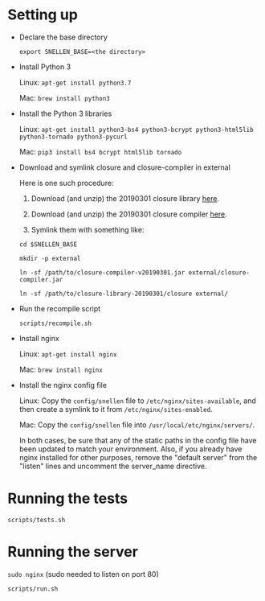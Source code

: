 # Setting up

- Declare the base directory

    `export SNELLEN_BASE=<the directory>`

 - Install Python 3

    Linux: `apt-get install python3.7`

    Mac: `brew install python3`

- Install the Python 3 libraries

    Linux: `apt-get install python3-bs4 python3-bcrypt python3-html5lib python3-tornado python3-pycurl`

    Mac: `pip3 install bs4 bcrypt html5lib tornado`

- Download and symlink closure and closure-compiler in external

    Here is one such procedure:

    1. Download (and unzip) the 20190301 closure library
    [here](https://github.com/google/closure-library/archive/v20190301.zip).

    2. Download (and unzip) the 20190301 closure compiler
    [here](https://dl.google.com/closure-compiler/compiler-20190301.zip).

    3. Symlink them with something like:

    `cd $SNELLEN_BASE`

    `mkdir -p external`

    `ln -sf /path/to/closure-compiler-v20190301.jar external/closure-compiler.jar`

    `ln -sf /path/to/closure-library-20190301/closure external/`

- Run the recompile script

    `scripts/recompile.sh`

- Install nginx

    Linux: `apt-get install nginx`

    Mac: `brew install nginx`

- Install the nginx config file

    Linux: Copy the `config/snellen` file to `/etc/nginx/sites-available`, and then create a symlink
    to it from `/etc/nginx/sites-enabled`.

    Mac: Copy the `config/snellen` file into `/usr/local/etc/nginx/servers/`.

    In both cases, be sure that any of the static paths in the config file have been updated to
    match your environment.  Also, if you already have nginx installed for other purposes, remove
    the "default server" from the "listen" lines and uncomment the server_name directive.


# Running the tests

`scripts/tests.sh`


# Running the server

`sudo nginx`  (sudo needed to listen on port 80)

`scripts/run.sh`


